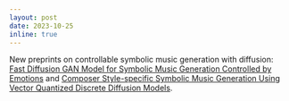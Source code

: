 ```yaml
---
layout: post
date: 2023-10-25
inline: true
---
```


New preprints on controllable symbolic music generation with diffusion: [Fast Diffusion GAN Model for Symbolic Music Generation Controlled by Emotions](https://arxiv.org/abs/2310.14040) and [Composer Style-specific Symbolic Music Generation Using Vector Quantized Discrete Diffusion Models](https://arxiv.org/abs/2310.14044).
